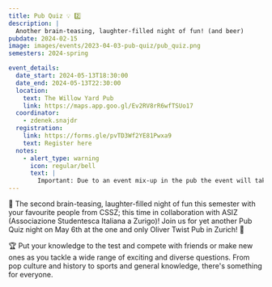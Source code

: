 ```yaml
---
title: Pub Quiz 💡 2️⃣
description: |
  Another brain-teasing, laughter-filled night of fun! (and beer)
pubdate: 2024-02-15
image: images/events/2023-04-03-pub-quiz/pub_quiz.png
semesters: 2024-spring

event_details:
  date_start: 2024-05-13T18:30:00
  date_end: 2024-05-13T22:30:00
  location:
    text: The Willow Yard Pub
    link: https://maps.app.goo.gl/Ev2RV8rR6wfTSUo17
  coordinator:
    - zdenek.snajdr
  registration:
    link: https://forms.gle/pvTD3Wf2YE81Pwxa9
    text: Register here
  notes:
    - alert_type: warning
      icon: regular/bell
      text: |
        Important: Due to an event mix-up in the pub the event will take place in The Willow Yard Pub (see Location). There will be bus from Cooper's Pub to The Willow Yard Pub departing at 19:00. After the event the bus will take us back to Cooper's Pub. You can either take this bus or arrive individually.
---
```


🎉 The second brain-teasing, laughter-filled night of fun this semester with your favourite people from CSSZ; this time in collaboration with ASIZ (Associazione Studentesca Italiana a Zurigo)! Join us for yet another Pub Quiz night on May 6th at the one and only Oliver Twist Pub in Zurich! 🍻

🏆 Put your knowledge to the test and compete with friends or make new ones as you tackle a wide range of exciting and diverse questions. From pop culture and history to sports and general knowledge, there's something for everyone.
